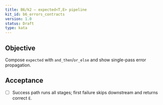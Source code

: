 ```yaml
---
title: B6/k2 — expected<T,E> pipeline
kit_id: b6_errors_contracts
version: 1.0
status: Draft
type: kata
---
```

## Objective
Compose `expected` with `and_then`/`or_else` and show single-pass error propagation.
## Acceptance
- [ ] Success path runs all stages; first failure skips downstream and returns correct `E`.
